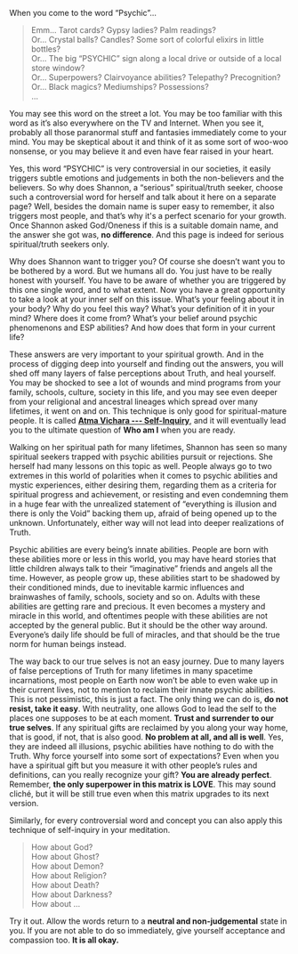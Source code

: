 When you come to the word “Psychic”...

>Emm… Tarot cards? Gypsy ladies? Palm readings?\
Or… Crystal balls? Candles?  Some sort of colorful elixirs in little bottles?\
Or… The big “PSYCHIC” sign along a local drive or outside of a local store window?\
Or… Superpowers? Clairvoyance abilities? Telepathy? Precognition?\
Or… Black magics? Mediumships? Possessions?\
… 

You may see this word on the street a lot. You may be too familiar with this word as it’s also everywhere on the TV and Internet. When you see it, probably all those paranormal stuff and fantasies immediately come to your mind. You may be skeptical about it and think of it as some sort of woo-woo nonsense, or you may believe it and even have fear raised in your heart.

Yes, this word “PSYCHIC” is very controversial in our societies, it easily triggers subtle emotions and judgements in both the non-believers and the believers. So why does Shannon, a “serious” spiritual/truth seeker, choose such a controversial word for herself and talk about it here on a separate page? Well, besides the domain name is super easy to remember, it also triggers most people, and that’s why it's a perfect scenario for your growth. Once Shannon asked God/Oneness if this is a suitable domain name, and the answer she got was, **no difference**. And this page is indeed for serious spiritual/truth seekers only.

Why does Shannon want to trigger you? Of course she doesn’t want you to be bothered by a word. But we humans all do. You just have to be really honest with yourself. You have to be aware of whether you are triggered by this one single word, and to what extent. Now you have a great opportunity to take a look at your inner self on this issue. What’s your feeling about it in your body? Why do you feel this way? What’s your definition of it in your mind? Where does it come from? What’s your belief around psychic phenomenons and ESP abilities? And how does that form in your current life?

These answers are very important to your spiritual growth. And in the process of digging deep into yourself and finding out the answers, you will shed off many layers of false perceptions about Truth, and heal yourself. You may be shocked to see a lot of wounds and mind programs from your family, schools, culture, society in this life, and you may see even deeper from your religional and ancestral lineages which spread over many lifetimes, it went on and on. This technique is only good for spiritual-mature people. It is called [**Atma Vichara --- Self-Inquiry**](https://en.wikipedia.org/wiki/Self-enquiry_(Ramana_Maharshi)), and it will eventually lead you to the ultimate question of **Who am I** when you are ready.

Walking on her spiritual path for many lifetimes, Shannon has seen so many spiritual seekers trapped with psychic abilities pursuit or rejections. She herself had many lessons on this topic as well. People always go to two extremes in this world of polarities when it comes to psychic abilities and mystic experiences, either desiring them, regarding them as a criteria for spiritual progress and achievement, or resisting and even condemning them in a huge fear with the unrealized statement of “everything is illusion and there is only the Void” backing them up, afraid of being opened up to the unknown. Unfortunately, either way will not lead into deeper realizations of Truth.

Psychic abilities are every being’s innate abilities. People are born with these abilities more or less in this world, you may have heard stories that little children always talk to their “imaginative” friends and angels all the time. However, as people grow up, these abilities start to be shadowed by their conditioned minds, due to inevitable karmic influences and brainwashes of family, schools, society and so on. Adults with these abilities are getting rare and precious. It even becomes a mystery and miracle in this world, and oftentimes people with these abilities are not accepted by the general public. But it should be the other way around. Everyone’s daily life should be full of miracles, and that should be the true norm for human beings instead.

The way back to our true selves is not an easy journey. Due to many layers of false perceptions of Truth for many lifetimes in many spacetime incarnations, most people on Earth now won’t be able to even wake up in their current lives, not to mention to reclaim their innate psychic abilities. This is not pessimistic, this is just a fact. The only thing we can do is, **do not resist, take it easy**. With neutrality, one allows God to lead the self to the places one supposes to be at each moment. **Trust and surrender to our true selves**. If any spiritual gifts are reclaimed by you along your way home, that is good, if not, that is also good. **No problem at all, and all is well**. Yes, they are indeed all illusions, psychic abilities have nothing to do with the Truth. Why force yourself into some sort of expectations? Even when you have a spiritual gift but you measure it with other people’s rules and definitions, can you really recognize your gift? **You are already perfect**. Remember, **the only superpower in this matrix is LOVE**. This may sound cliché, but it will be still true even when this matrix upgrades to its next version.

Similarly, for every controversial word and concept you can also apply this technique of self-inquiry in your meditation.

>How about God?\
How about Ghost?\
How about Demon?\
How about Religion?\
How about Death?\
How about Darkness?\
How about  …

Try it out. Allow the words return to a **neutral and non-judgemental** state in you. If you are not able to do so immediately, give yourself acceptance and compassion too. **It is all okay.**
